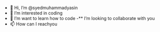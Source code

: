 - 👋 Hi, I’m @syedmuhammadyasin
- 👀 I’m interested in coding
- 🌱 I’m want to learn how to code
-** I’m looking to collaborate with you
- 📫 How can I reachyou
<!---
syedmuhammadyasin/syedmuhammadyasin is a ✨ special ✨ repository because its `README.md` (this file) appears on your GitHub profile.
You can click the Preview link to take a look at your changes.
--->
